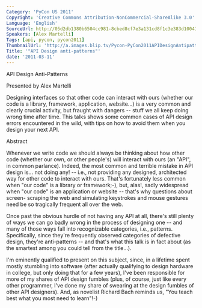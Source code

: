 ```yaml
---
Category: 'PyCon US 2011'
Copyright: 'Creative Commons Attribution-NonCommercial-ShareAlike 3.0'
Language: 'English'
SourceUrl: http://05d2db1380b6504cc981-8cbed8cf7e3a131cd8f1c3e383d10041.r93.cf2.rackcdn.com/pycon-us-2011/445_api-design-anti-patterns.mp4
Speakers: [Alex Martelli]
Tags: [api, pycon, pycon2011]
ThumbnailUrl: 'http://a.images.blip.tv/Pycon-PyCon2011APIDesignAntipatterns897.png'
Title: '"API Design anti-patterns"'
date: '2011-03-11'
---
```

API Design Anti-Patterns

Presented by Alex Martelli

Designing interfaces so that other code can interact with ours (whether our
code is a library, framework, application, website...) is a very common and
clearly crucial activity, but fraught with dangers -- stuff we all keep doing
wrong time after time. This talks shows some common cases of API design errors
encountered in the wild, with tips on how to avoid them when you design your
next API.

Abstract

Whenever we write code we should always be thinking about how other code
(whether our own, or other people's) will interact with ours (an "API", in
common parlance). Indeed, the most common and terrible mistake in API design
is... not doing any! -- i.e., not providing any designed, architected way for
other code to interact with ours. That's fortunately less common when "our
code" is a library or framework;-), but, alas!, sadly widespread when "our
code" is an application or website -- that's why questions about screen-
scraping the web and simulating keystrokes and mouse gestures need be so
tragically frequent all over the web.

Once past the obvious hurdle of not having any API at all, there's still
plenty of ways we can go badly wrong in the process of designing one -- and
many of those ways fall into recognizable categories, i.e., patterns.
Specifically, since they're frequently observed categories of defective
design, they're anti-patterns -- and that's what this talk is in fact about
(as the smartest among you could tell from the title...).

I'm eminently qualified to present on this subject, since, in a lifetime spent
mostly stumbling into software (after actually qualifying to design hardware
in college, but only doing that for a few years), I've been responsible for
more of my shares of API design fumbles (plus, of course, just like every
other programmer, I've done my share of swearing at the design fumbles of
other API designers). And, as novelist Richard Bach reminds us, "You teach
best what you most need to learn"!-)

